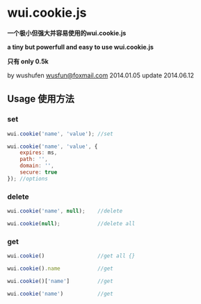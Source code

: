 wui.cookie.js
=========

**一个极小但强大并容易使用的wui.cookie.js**

**a tiny but powerfull and easy to use wui.cookie.js**

**只有 only 0.5k**


by wushufen
wusfun@foxmail.com
2014.01.05
update 2014.06.12



## Usage 使用方法

### set
```javascript
wui.cookie('name', 'value'); //set
```
```javascript
wui.cookie('name', 'value', {
	expires: ms,
	path: '',
	domain: '',
	secure: true
}); //options
```

### delete
```javascript
wui.cookie('name', null);    //delete
```
```javascript
wui.cookie(null);            //delete all
```

### get
```javascript
wui.cookie()                 //get all {}
```
```javascript
wui.cookie().name            //get
```
```javascript
wui.cookie()['name']         //get
```
```javascript
wui.cookie('name')           //get
```
